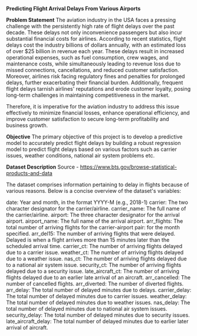 **Predicting Flight Arrival Delays From Various Airports**

**Problem Statement**
The aviation industry in the USA faces a pressing challenge with the persistently high rate of flight delays over the past decade. These delays not only inconvenience passengers but also incur substantial financial costs for airlines. According to recent statistics, flight delays cost the industry billions of dollars annually, with an estimated loss of over $25 billion in revenue each year. These delays result in increased operational expenses, such as fuel consumption, crew wages, and maintenance costs, while simultaneously leading to revenue loss due to missed connections, cancellations, and reduced customer satisfaction. Moreover, airlines risk facing regulatory fines and penalties for prolonged delays, further exacerbating their financial burden. Additionally, frequent flight delays tarnish airlines' reputations and erode customer loyalty, posing long-term challenges in maintaining competitiveness in the market.

Therefore, it is imperative for the aviation industry to address this issue effectively to minimize financial losses, enhance operational efficiency, and improve customer satisfaction to secure long-term profitability and business growth.

**Objective**
The primary objective of this project is to develop a predictive model to accurately predict flight delays by building a robust regression model to predict flight delays based on various factors such as carrier issues, weather conditions, national air system problems etc.

**Dataset Description**
Source - https://www.bts.gov/browse-statistical-products-and-data

The dataset comprises information pertaining to delay in flights because of various reasons. Below is a concise overview of the dataset's variables:

date: Year and month, in the format YYYY-M (e.g., 2018-1) 
carrier: The two character designator for the carrier/airline. 
carrier_name: The full name of the carrier/airline. 
airport: The three character designator for the arrival airport. 
airport_name: The full name of the arrival airport. 
arr_flights: The total number of arriving flights for the carrier-airport 
pair: for the month specified. 
arr_del15: The number of arriving flights that were delayed. Delayed is when a flight arrives more than 15 minutes later than the scheduled arrival time. 
carrier_ct: The number of arriving flights delayed due to a carrier issue. 
weather_ct: The number of arriving flights delayed due to a weather issue. 
nas_ct: The number of arriving flights delayed due to a national air system issue. 
security_ct: The number of arriving flights delayed due to a security issue. 
late_aircraft_ct: The number of arriving flights delayed due to an earlier late arrival of an aircraft. 
arr_cancelled: The number of cancelled flights. 
arr_diverted: The number of diverted flights. 
arr_delay: The total number of delayed minutes due to delays. 
carrier_delay: The total number of delayed minutes due to carrier issues. 
weather_delay: The total number of delayed minutes due to weather issues. 
nas_delay: The total number of delayed minutes due to national air system issues. 
security_delay: The total number of delayed minutes due to security issues. 
late_aircraft_delay: The total number of delayed minutes due to earlier later arrival of aircraft.

